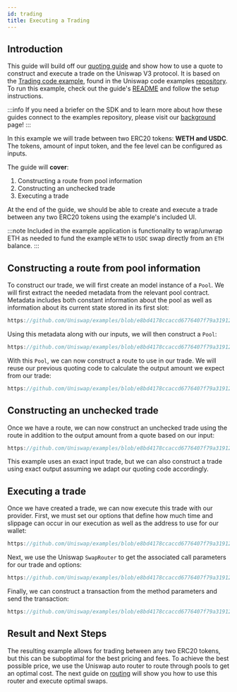 ```yaml
---
id: trading
title: Executing a Trading
---   
```


## Introduction

This guide will build off our [quoting guide](./02-quoting.md) and show how to use a quote to construct and execute a trade on the Uniswap V3 protocol. It is based on the [Trading code example](https://github.com/Uniswap/examples/tree/main/v3-sdk/trading), found in the Uniswap code examples [repository](https://github.com/Uniswap/examples). To run this example, check out the guide's [README](https://github.com/Uniswap/examples/blob/main/v3-sdk/trading/README.md) and follow the setup instructions.

:::info
If you need a briefer on the SDK and to learn more about how these guides connect to the examples repository, please visit our [background](./01-background.md) page!
:::

In this example we will trade between two ERC20 tokens: **WETH and USDC**. The tokens, amount of input token, and the fee level can be configured as inputs.

The guide will **cover**:

1. Constructing a route from pool information
2. Constructing an unchecked trade
3. Executing a trade

At the end of the guide, we should be able to create and execute a trade between any two ERC20 tokens using the example's included UI.

:::note
Included in the example application is functionality to wrap/unwrap ETH as needed to fund the example `WETH` to `USDC` swap directly from an `ETH` balance.
:::

## Constructing a route from pool information

To construct our trade, we will first create an model instance of a `Pool`. We will first extract the needed metadata from the relevant pool contract. Metadata includes both constant information about the pool as well as information about its current state stored in its first slot:

```typescript reference title="Fetching pool metadata" referenceLinkText="View on Github" customStyling
https://github.com/Uniswap/examples/blob/e8bd4178ccaccd6776407f79a319128d4c31f90d/v3-sdk/trading/src/trading.ts#L152-L161
```

Using this metadata along with our inputs, we will then construct a `Pool`:

```js reference title="Constructing a Pool" referenceLinkText="View on Github" customStyling
https://github.com/Uniswap/examples/blob/e8bd4178ccaccd6776407f79a319128d4c31f90d/v3-sdk/trading/src/trading.ts#L42-L49
```

With this `Pool`, we can now construct a route to use in our trade. We will reuse our previous quoting code to calculate the output amount we expect from our trade:

```js reference title="Constructing a Route" referenceLinkText="View on Github" customStyling
https://github.com/Uniswap/examples/blob/e8bd4178ccaccd6776407f79a319128d4c31f90d/v3-sdk/trading/src/trading.ts#L51-L55
```

## Constructing an unchecked trade

Once we have a route, we can now construct an unchecked trade using the route in addition to the output amount from a quote based on our input:

```js reference title="Creating a Trade" referenceLinkText="View on Github" customStyling
https://github.com/Uniswap/examples/blob/e8bd4178ccaccd6776407f79a319128d4c31f90d/v3-sdk/trading/src/trading.ts#L59-L73
```

This example uses an exact input trade, but we can also construct a trade using exact output assuming we adapt our quoting code accordingly.

## Executing a trade

Once we have created a trade, we can now execute this trade with our provider. First, we must set our options that define how much time and slippage can occur in our execution as well as the address to use for our wallet:

```js reference title="Constructing SwapOptions" referenceLinkText="View on Github" customStyling
https://github.com/Uniswap/examples/blob/e8bd4178ccaccd6776407f79a319128d4c31f90d/v3-sdk/trading/src/trading.ts#L86-L90
```

Next, we use the Uniswap `SwapRouter` to get the associated call parameters for our trade and options:

```js reference title="Getting call parameters" referenceLinkText="View on Github" customStyling
https://github.com/Uniswap/examples/blob/e8bd4178ccaccd6776407f79a319128d4c31f90d/v3-sdk/trading/src/trading.ts#L92
```

Finally, we can construct a transaction from the method parameters and send the transaction:

```js reference title="Sending a transaction" referenceLinkText="View on Github" customStyling
https://github.com/Uniswap/examples/blob/e8bd4178ccaccd6776407f79a319128d4c31f90d/v3-sdk/trading/src/trading.ts#L94-L101
```

## Result and Next Steps

The resulting example allows for trading between any two ERC20 tokens, but this can be suboptimal for the best pricing and fees. To achieve the best possible price, we use the Uniswap auto router to route through pools to get an optimal cost. The next guide on [routing](./04-routing.md) will show you how to use this router and execute optimal swaps.
